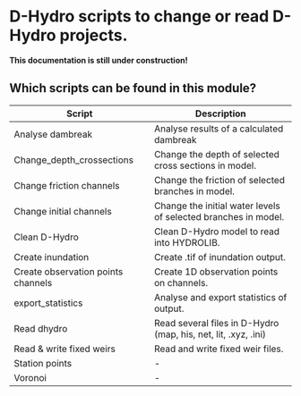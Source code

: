 # D-Hydro scripts to change or read D-Hydro projects.
**This documentation is still under construction!**

## Which scripts can be found in this module?
Script		| Description
------------- | -------------
Analyse dambreak  | Analyse results of a calculated dambreak
Change_depth_crossections  | Change the depth of selected cross sections in model.
Change friction channels  | Change the friction of selected branches in model.
Change initial channels  | Change the initial water levels of selected branches in model.
Clean D-Hydro  | Clean D-Hydro model to read into HYDROLIB.
Create inundation  | Create .tif of inundation output.
Create observation points channels  | Create 1D observation points on channels.
export_statistics | Analyse and export statistics of output.
Read dhydro | Read several files in D-Hydro (map, his, net, lit, .xyz, .ini)
Read & write fixed weirs | Read and write fixed weir files.
Station points  | -
Voronoi | -
